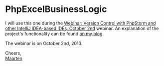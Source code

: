 PhpExcelBusinessLogic
=====================

I will use this one during the [Webinar: Version Control with PhpStorm and other IntelliJ IDEA-based IDEs, October 2nd](http://blog.jetbrains.com/phpstorm/2013/09/webinar-version-control-with-phpstorm-and-other-intellij-idea-based-ides-october-2nd/) webinar.
An explanation of the project's functionality can be found [on my blog](http://blog.maartenballiauw.be/post/2008/03/reuse-excel-business-logic-with-phpexcel.aspx).

The webinar is on October 2nd, 2013.

Cheers,<br />
[Maarten](http://twitter.com/maartenballiauw)